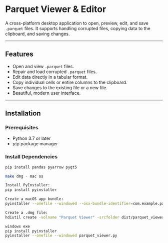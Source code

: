 # Parquet Viewer & Editor

A cross-platform desktop application to open, preview, edit, and save `.parquet` files. It supports handling corrupted files, copying data to the clipboard, and saving changes.

---

## Features
- Open and view `.parquet` files.
- Repair and load corrupted `.parquet` files.
- Edit data directly in a tabular format.
- Copy individual cells or entire columns to the clipboard.
- Save changes to the existing file or a new file.
- Beautiful, modern user interface.

---

## Installation

### Prerequisites
- Python 3.7 or later
- `pip` package manager

### Install Dependencies
```bash
pip install pandas pyarrow pyqt5

make dmg - mac os

Install PyInstaller:
pip install pyinstaller

Create a macOS app bundle:
pyinstaller --onefile --windowed --osx-bundle-identifier=com.example.parquetviewer main.py

Create a .dmg file:
hdiutil create -volname "Parquet Viewer" -srcfolder dist/parquet_viewer.app -ov -format UDZO dist/ParquetViewer.dmg

windows exe 
pip install pyinstaller
pyinstaller --onefile --windowed parquet_viewer.py